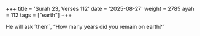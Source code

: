 +++
title = 'Surah 23, Verses 112'
date = '2025-08-27'
weight = 2785
ayah = 112
tags = ["earth"]
+++

He will ask ˹them˺, “How many years did you remain on earth?”